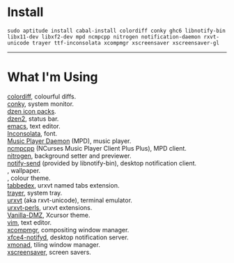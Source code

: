 # Install
    sudo aptitude install cabal-install colordiff conky ghc6 libnotify-bin libx11-dev libxf2-dev mpd ncmpcpp nitrogen notification-daemon rxvt-unicode trayer ttf-inconsolata xcompmgr xscreensaver xscreensaver-gl

----

# What I'm Using
[colordiff](http://www.colordiff.org/), colourful diffs.  
[conky](http://conky.sourceforge.net/), system monitor.  
[dzen icon packs](http://dzen.geekmode.org/wiki/wiki.cgi/-main/DzenIconPacks).  
[dzen2](https://github.com/robm/dzen), status bar.  
[emacs](https://www.gnu.org/software/emacs/), text editor.  
[Inconsolata](http://www.levien.com/type/myfonts/inconsolata.html), font.  
[Music Player Daemon](http://mpd.wikia.com/) (MPD), music player.  
[ncmpcpp](http://ncmpcpp.rybczak.net/) (NCurses Music Player Client Plus Plus), MPD client.  
[nitrogen](http://projects.l3ib.org/nitrogen/), background setter and previewer.  
[notify-send](http://www.galago-project.org/) (provided by libnotify-bin), desktop notification client.  
, wallpaper.  
, colour theme.  
[tabbedex](https://github.com/stepb/urxvt-tabbedex), urxvt named tabs extension.  
[trayer](https://code.google.com/p/trayer/), system tray.  
[urxvt](http://software.schmorp.de/pkg/rxvt-unicode) (aka rxvt-unicode), terminal emulator.  
[urxvt-perls](https://github.com/muennich/urxvt-perls), urxvt extensions.  
[Vanilla-DMZ](http://jimmac.musichall.cz/themes.php?skin=7), Xcursor theme.  
[vim](http://www.vim.org/), text editor.  
[xcompmgr](http://www.freedesktop.org/wiki/Software/xapps), compositing window manager.  
[xfce4-notifyd](http://goodies.xfce.org/projects/applications/xfce4-notifyd), desktop notification server.  
[xmonad](http://xmonad.org/), tiling window manager.  
[xscreensaver](http://www.jwz.org/xscreensaver/), screen savers.  
